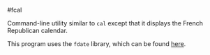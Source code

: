 #fcal

Command-line utility similar to `cal` except that it displays the French Republican calendar.

This program uses the `fdate` library, which can be found [here](https://github.com/rfaulhaber/fdate).
